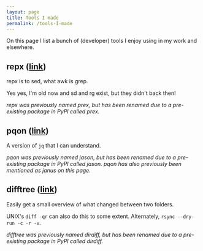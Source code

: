 ```yaml
---
layout: page
title: Tools I made
permalink: /tools-I-made
---
```

On this page I list a bunch of (developer) tools I enjoy using in my work and
elsewhere.

## repx ([link](https://github.com/malthejorgensen/repx))
repx is to sed, what awk is grep.

Yes yes, I'm old now and sd and rg exist, but they didn't back then!

_repx was previously named prex, but has been renamed due to a pre-existing
package in PyPI called prex._

## pqon ([link](https://github.com/malthejorgensen/pqon))
A version of `jq` that I can understand.

_pqon was previously named jason, but has been renamed due to a pre-existing
package in PyPI called jason. pqon has also previously been mentioned as janus on this page._

## difftree ([link](https://github.com/malthejorgensen/difftree))
Easily get a small overview of what changed between two folders.

UNIX's `diff -qr` can also do this to some extent.
Alternately, `rsync --dry-run -c -r -v`.

_difftree was previously named dirdiff, but has been renamed due to a pre-existing
package in PyPI called dirdiff._
